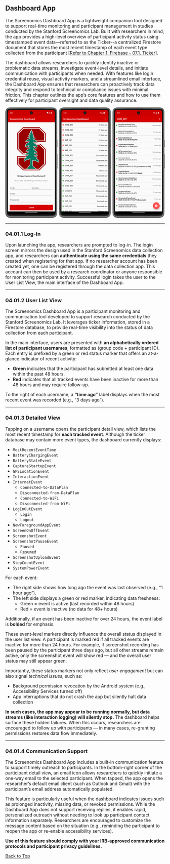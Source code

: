 



## Dashboard App

The Screenomics Dashboard App is a lightweight companion tool designed to support real-time monitoring and participant management in studies conducted by the Stanford Screenomics Lab. Built with researchers in mind, the app provides a high-level overview of participant activity status using timestamped event data—referred to as the Ticker--a centralized Firestore document that stores the most recent timestamp of each event type collected from the participant [[Refer to Chapter 1. Firebase - 07.1. Ticker](../Ch1_Firebase/07_Ticker.md)]. 

The dashboard allows researchers to quickly identify inactive or problematic data streams, investigate event-level details, and initiate communication with participants when needed. With features like login credential reuse, visual activity markers, and a streamlined email interface, the Dashboard App ensures that researchers can proactively track data integrity and respond to technical or compliance issues with minimal friction. This chapter outlines the app’s core features and how to use them effectively for participant oversight and data quality assurance.

![Screenomics Dashboard App: Log-in interface, User List view, and Detailed View (left to right).](../Assets/Screenomics-Dashboard-App.png)

---

### 04.01.1 Log-In

Upon launching the app, researchers are prompted to log-in. The login screen mirrors the design used in the Stanford Screenomics data collection app, and researchers can **authenticate using the same credentials** they created when registering for that app. If no researcher account has been created yet, one can be registered through the data collection app. This account can then be used by a research coordinator or anyone responsible for monitoring participant activity. Successful login takes the user to the User List View, the main interface of the Dashboard App.

---

### 04.01.2 User List View

The Screenomics Dashboard App is a participant monitoring and communication tool developed to support research conducted by the Stanford Screenomics Lab. It leverages ticker information, stored in a Firestore database, to provide real-time visibility into the status of data collection from each participant. 

In the main interface, users are presented with **an alphabetically ordered list of participant usernames**, formatted as (group code + participant ID). Each entry is prefixed by a green or red status marker that offers an at-a-glance indicator of recent activity:
- **Green** indicates that the participant has submitted at least one data within the past 48 hours.
- **Red** indicates that all tracked events have been inactive for more than 48 hours and may require follow-up.

To the right of each username, a **“time ago”** label displays when the most recent event was recorded (e.g., “3 days ago”).

---

### 04.01.3 Detailed View

Tapping on a username opens the participant detail view, which lists the most recent timestamp for **each tracked event**. Although the ticker database may contain more event types, the dashboard currently displays:
- `MostRecentEventTime`
- `BatteryChargingEvent`
- `BatteryStateEvent`
- `CaptureStartupEvent`
- `GPSLocationEvent`
- `InteractionEvent`
- `InternetEvent`
  - `Connected-to-DataPlan`
  - `Disconnected-from-DataPlan`
  - `Connected-to-WiFi`
  - `Disconnected-from-WiFi`
- `LogInOutEvent`
  - `Login`
  - `Logout`
- `NewForegroundAppEvent`
- `ScreenOnOffEvent`
- `ScreenshotEvent`
- `ScreenshotPauseEvent`
  - `Paused`
  - `Resumed`
- `ScreenshotUploadEvent`
- `StepCountEvent`
- `SystemPowerEvent`

For each event:
- The right side shows how long ago the event was last observed (e.g., “1 hour ago”).
- The left side displays a green or red marker, indicating data freshness:
  - Green = event is active (last recorded within 48 hours)
  - Red = event is inactive (no data for 48+ hours)

Additionally, if an event has been inactive for over 24 hours, the event label is **bolded** for emphasis.

These event-level markers directly influence the overall status displayed in the user list view. A participant is marked red if all tracked events are inactive for more than 24 hours. For example, if screenshot recording has been paused by the participant three days ago, but all other streams remain active, only the screenshot event will show red — and the overall user status may still appear green.

Importantly, these status markers not only reflect *user engagement* but can also signal *technical issues*, such as:
- Background permission revocation by the Android system (e.g., Accessibility Services turned off)
- App interruptions that do not crash the app but silently halt data collection

**In such cases, the app may appear to be running normally, but data streams (like interaction logging) will silently stop.** The dashboard helps surface these hidden failures. When this occurs, researchers are encouraged to follow up with participants — in many cases, re-granting permissions restores data flow immediately.

---

### 04.01.4 Communication Support

The Screenomics Dashboard App includes a built-in communication feature to support timely outreach to participants. In the bottom-right corner of the participant detail view, an email icon allows researchers to quickly initiate a one-way email to the selected participant. When tapped, the app opens the researcher’s default email client (such as Outlook and Gmail) with the participant’s email address automatically populated. 

This feature is particularly useful when the dashboard indicates issues such as prolonged inactivity, missing data, or revoked permissions. While the Dashboard App does not support receiving replies, it enables rapid, personalized outreach without needing to look up participant contact information separately. Researchers are encouraged to customize the message content based on the situation (e.g., reminding the participant to reopen the app or re-enable accessibility services).

**Use of this feature should comply with your IRB-approved communication protocols and participant privacy guidelines.**


[Back to Top](#top)


